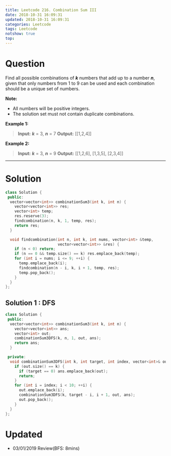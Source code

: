 ```yaml
---
title: Leetcode 216. Combination Sum III
date: 2018-10-31 16:09:31
updated: 2018-10-31 16:09:31
categories: Leetcode
tags: Leetcode
notshow: true
top:
---
```


# Question

Find all possible combinations of  _**k**_  numbers that add up to a number  _**n**_, given that only numbers from 1 to 9 can be used and each combination should be a unique set of numbers.

**Note:**

- All numbers will be positive integers.
- The solution set must not contain duplicate combinations.

**Example 1:**

> **Input:** _**k**_ = 3, _**n**_ = 7
> **Output:** [[1,2,4]]

**Example 2:**

> **Input:** _**k**_ = 3, _**n**_ = 9
> **Output:** [[1,2,6], [1,3,5], [2,3,4]]

<!-- more -->

--------

# Solution

```cpp
class Solution {
 public:
  vector<vector<int>> combinationSum3(int k, int n) {
    vector<vector<int>> res;
    vector<int> temp;
    res.reserve(3);
    findcombination(n, k, 1, temp, res);
    return res;
  }

  void findcombination(int n, int k, int nums, vector<int> &temp,
                       vector<vector<int>> &res) {
    if (n < 0) return;
    if (n == 0 && temp.size() == k) res.emplace_back(temp);
    for (int i = nums; i <= 9; ++i) {
      temp.emplace_back(i);
      findcombination(n - i, k, i + 1, temp, res);
      temp.pop_back();
    }
  }
};
```

## Solution 1 : DFS

```cpp
class Solution {
 public:
  vector<vector<int>> combinationSum3(int k, int n) {
    vector<vector<int>> ans;
    vector<int> out;
    combinationSum3DFS(k, n, 1, out, ans);
    return ans;
  }

 private:
  void combinationSum3DFS(int k, int target, int index, vector<int>& out, vector<vector<int>>& ans) {
    if (out.size() == k) {
      if (target == 0) ans.emplace_back(out);
      return;
    }
    for (int i = index; i < 10; ++i) {
      out.emplace_back(i);
      combinationSum3DFS(k, target - i, i + 1, out, ans);
      out.pop_back();
    }
  }
};
```

# Updated

* 03/01/2019 Review(BFS: 8mins)
